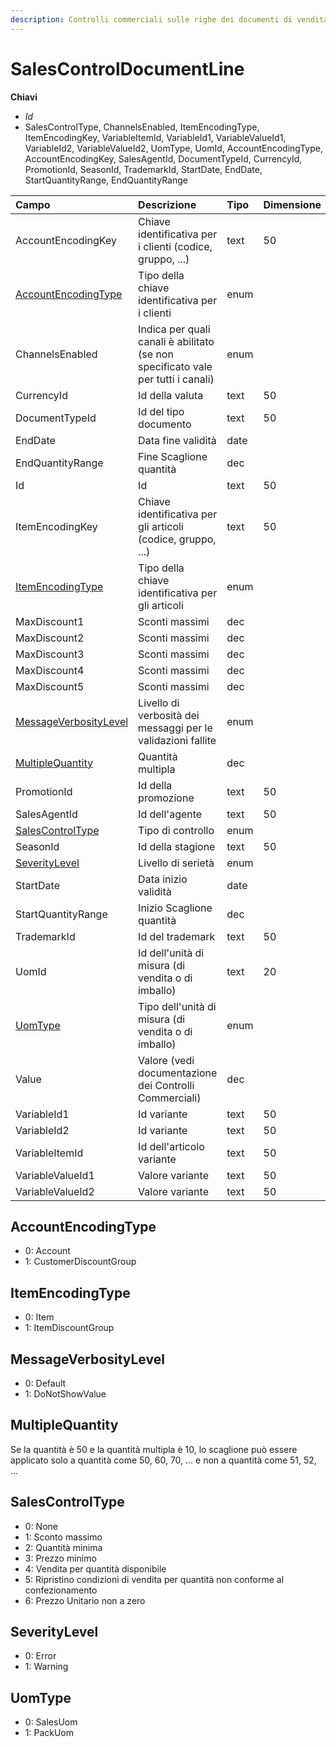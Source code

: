 ```yaml
---
description: Controlli commerciali sulle righe dei documenti di vendita
---
```


# SalesControlDocumentLine

**Chiavi**

* _Id_
* SalesControlType, ChannelsEnabled, ItemEncodingType, ItemEncodingKey, VariableItemId, VariableId1, VariableValueId1, VariableId2, VariableValueId2, UomType, UomId, AccountEncodingType, AccountEncodingKey, SalesAgentId, DocumentTypeId, CurrencyId, PromotionId, SeasonId, TrademarkId, StartDate, EndDate, StartQuantityRange, EndQuantityRange

| Campo | Descrizione | Tipo | Dimensione |
| :--- | :--- | :--- | :--- |
| AccountEncodingKey | Chiave identificativa per i clienti \(codice, gruppo, ...\) | text | 50 |
| [AccountEncodingType](salescontroldocumentline.md#accountencodingtype) | Tipo della chiave identificativa per i clienti | enum |  |
| ChannelsEnabled | Indica per quali canali è abilitato \(se non specificato vale per tutti i canali\) | enum |  |
| CurrencyId | Id della valuta | text | 50 |
| DocumentTypeId | Id del tipo documento | text | 50 |
| EndDate | Data fine validità | date |  |
| EndQuantityRange | Fine Scaglione quantità | dec |  |
| Id | Id | text | 50 |
| ItemEncodingKey | Chiave identificativa per gli articoli \(codice, gruppo, ...\) | text | 50 |
| [ItemEncodingType](salescontroldocumentline.md#itemencodingtype) | Tipo della chiave identificativa per gli articoli | enum |  |
| MaxDiscount1 | Sconti massimi | dec |  |
| MaxDiscount2 | Sconti massimi | dec |  |
| MaxDiscount3 | Sconti massimi | dec |  |
| MaxDiscount4 | Sconti massimi | dec |  |
| MaxDiscount5 | Sconti massimi | dec |  |
| [MessageVerbosityLevel](salescontroldocumentline.md#messageverbositylevel) | Livello di verbosità dei messaggi per le validazioni fallite | enum |  |
| [MultipleQuantity](salescontroldocumentline.md#multiplequantity) | Quantità multipla | dec |  |
| PromotionId | Id della promozione | text | 50 |
| SalesAgentId | Id dell'agente | text | 50 |
| [SalesControlType](salescontroldocumentline.md#salescontroltype) | Tipo di controllo | enum |  |
| SeasonId | Id della stagione | text | 50 |
| [SeverityLevel](salescontroldocumentline.md#severitylevel) | Livello di serietà | enum |  |
| StartDate | Data inizio validità | date |  |
| StartQuantityRange | Inizio Scaglione quantità | dec |  |
| TrademarkId | Id del trademark | text | 50 |
| UomId | Id dell'unità di misura \(di vendita o di imballo\) | text | 20 |
| [UomType](salescontroldocumentline.md#uomtype) | Tipo dell'unità di misura \(di vendita o di imballo\) | enum |  |
| Value | Valore \(vedi documentazione dei Controlli Commerciali\) | dec |  |
| VariableId1 | Id variante | text | 50 |
| VariableId2 | Id variante | text | 50 |
| VariableItemId | Id dell'articolo variante | text | 50 |
| VariableValueId1 | Valore variante | text | 50 |
| VariableValueId2 | Valore variante | text | 50 |

## AccountEncodingType

* 0: Account
* 1: CustomerDiscountGroup

## ItemEncodingType

* 0: Item
* 1: ItemDiscountGroup

## MessageVerbosityLevel

* 0: Default
* 1: DoNotShowValue

## MultipleQuantity

Se la quantità è 50 e la quantità multipla è 10, lo scaglione può essere applicato solo a quantità come 50, 60, 70, ... e non a quantità come 51, 52, ...

## SalesControlType

* 0: None
* 1: Sconto massimo
* 2: Quantità minima
* 3: Prezzo minimo
* 4: Vendita per quantità disponibile
* 5: Ripristino condizioni di vendita per quantità non conforme al confezionamento
* 6: Prezzo Unitario non a zero

## SeverityLevel

* 0: Error
* 1: Warning

## UomType

* 0: SalesUom
* 1: PackUom
